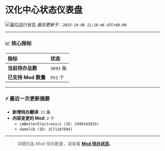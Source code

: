 # 汉化中心状态仪表盘

![最后运行状态](https://img.shields.io/badge/Last%20Run-Success-green)
*最后更新于：`2025-10-08 12:18:46 UTC+08:00`*

---

### 📈 **核心指标**

| 指标 | 状态 |
| :--- | :--- |
| **当前待办总数** | ``3693`` 条 |
| **已支持 Mod 数量** | ``552`` 个 |

---

### ⚡ **最近一次更新摘要**

*   **新增待办翻译**: `21` 条
*   **内容变更的 Mod**: `2` 个
    *   `LWBetterElectronics (ID: 2999183635)`
    *   `damnlib (ID: 3171167894)`

---

> 详细的各 Mod 待办数量，请查看 [**Mod 待办状态**](MOD_TODO_STATUS.md)。
